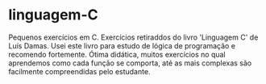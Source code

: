 # linguagem-C
 Pequenos exercícios em C.
 Exercícios retiraddos do livro 'Linguagem C' de Luís Damas. Usei este livro para estudo de lógica de programação e recomendo fortemente.
 Ótima didática, muitos exercícios no qual aprendemos como cada função se comporta, até as mais complexas são facilmente compreendidas pelo estudante.
 
